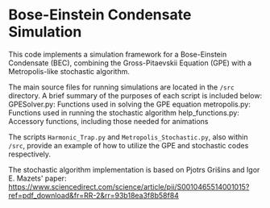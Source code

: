 # Bose-Einstein Condensate Simulation

This code implements a simulation framework for a Bose-Einstein Condensate (BEC), combining the Gross-Pitaevskii Equation (GPE) with a Metropolis-like stochastic algorithm.

The main source files for running simulations are located in the `/src` directory. A brief summary of the purposes of each script is included below:
GPESolver.py: Functions used in solving the GPE equation
metropolis.py: Functions used in running the stochastic algorithm
help_functions.py: Accessory functions, including those needed for animations

The scripts `Harmonic_Trap.py` and `Metropolis_Stochastic.py`, also within `/src`, provide an example of how to utilize the GPE and stochastic codes respectively. 

The stochastic algorithm implementation is based on Pjotrs Grišins and Igor E. Mazets' paper: https://www.sciencedirect.com/science/article/pii/S0010465514001015?ref=pdf_download&fr=RR-2&rr=93b18ea3f8b58f84
